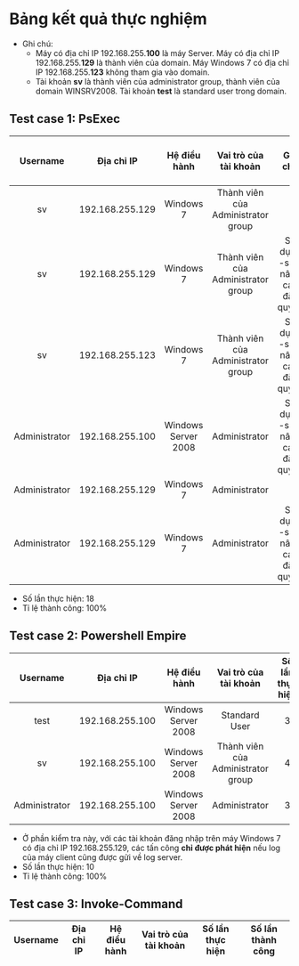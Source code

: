 # Bảng kết quả thực nghiệm
* Ghi chú: 
  * Máy có địa chỉ IP 192.168.255.**100** là máy Server. Máy có địa chỉ IP 192.168.255.**129** là thành viên của domain. Máy Windows 7 có địa chỉ IP 192.168.255.**123** không tham gia vào domain.
  * Tài khoản **sv** là thành viên của administrator group, thành viên của domain WINSRV2008. Tài khoản **test** là standard user trong domain.

## Test case 1: PsExec
| Username | Địa chỉ IP | Hệ điều hành | Vai trò của tài khoản | Ghi chú | Số lần thực hiện | Số lần thành công |
|:-------:|:------:|:------:|:------:|:------:|:------:|:-------:|
| sv | 192.168.255.129 | Windows 7 | Thành viên của Administrator group |  | 3 | 3 |
| sv | 192.168.255.129 | Windows 7 | Thành viên của Administrator group | Sử dụng -s để nâng cao đặc quyền | 3 | 3 |
| sv | 192.168.255.123 | Windows 7 | Thành viên của Administrator group | Sử dụng -s để nâng cao đặc quyền | 3 | 3 |
| Administrator | 192.168.255.100 | Windows Server 2008 | Administrator | Sử dụng -s để nâng cao đặc quyền | 3 | 3 |
| Administrator | 192.168.255.129 | Windows 7 | Administrator |  | 3 | 3 |
| Administrator | 192.168.255.129 | Windows 7 | Administrator | Sử dụng -s để nâng cao đặc quyền | 3 | 3 |
* Số lần thực hiện: 18
* Tỉ lệ thành công: 100%

## Test case 2: Powershell Empire
| Username | Địa chỉ IP | Hệ điều hành | Vai trò của tài khoản | Số lần thực hiện | Số lần thành công |
|:-------:|:------:|:------:|:------:|:------:|:------:|
| test | 192.168.255.100 | Windows Server 2008 | Standard User | 3 | 3 |
| sv | 192.168.255.100 | Windows Server 2008 | Thành viên của Administrator group | 4 | 4 |
| Administrator | 192.168.255.100 | Windows Server 2008 | Administrator | 3 | 3 |
* Ở phần kiểm tra này, với các tài khoản đăng nhập trên máy Windows 7 có địa chỉ IP 192.168.255.129, các tấn công **chỉ được phát hiện** nếu log của máy client cũng được gửi về log server.
* Số lần thực hiện: 10
* Tỉ lệ thành công: 100%

## Test case 3: Invoke-Command
| Username | Địa chỉ IP | Hệ điều hành | Vai trò của tài khoản | Số lần thực hiện | Số lần thành công |
|:-------:|:------:|:------:|:------:|:------:|:------:|
